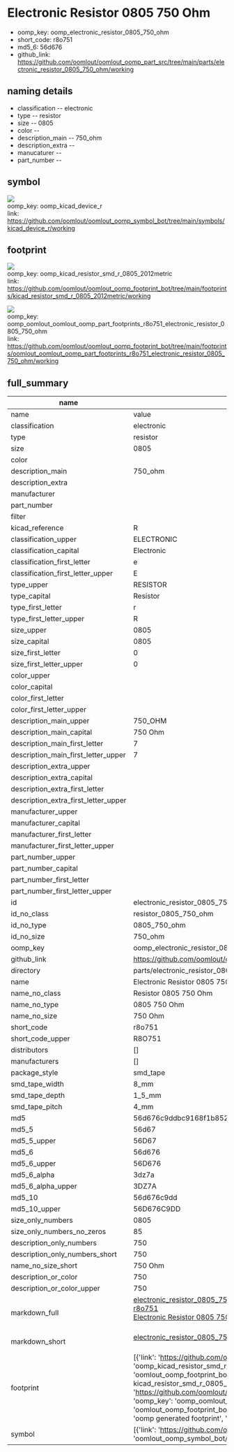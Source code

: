 # Electronic Resistor 0805 750 Ohm

  
* oomp_key: oomp_electronic_resistor_0805_750_ohm 
* short_code: r8o751
* md5_6: 56d676  
* github_link: https://github.com/oomlout/oomlout_oomp_part_src/tree/main/parts/electronic_resistor_0805_750_ohm/working  
## naming details
* classification -- electronic
* type -- resistor
* size -- 0805
* color -- 
* description_main -- 750_ohm
* description_extra -- 
* manucaturer -- 
* part_number -- 



## symbol

![](symbol/{index}/working/working_600.png)  
oomp_key: oomp_kicad_device_r  
link: https://github.com/oomlout/oomlout_oomp_symbol_bot/tree/main/symbols/kicad_device_r/working  

## footprint

![](footprint/{index}/working/working_600.png)  
oomp_key: oomp_kicad_resistor_smd_r_0805_2012metric  
link: https://github.com/oomlout/oomlout_oomp_footprint_bot/tree/main/footprints/kicad_resistor_smd_r_0805_2012metric/working  

![](footprint/{index}/working/working_600.png)  
oomp_key: oomp_oomlout_oomlout_oomp_part_footprints_r8o751_electronic_resistor_0805_750_ohm  
link: https://github.com/oomlout/oomlout_oomp_footprint_bot/tree/main/footprints/oomlout_oomlout_oomp_part_footprints_r8o751_electronic_resistor_0805_750_ohm/working  

## full_summary
| name | value | 
| --- | --- | 
| name | value | 
| classification | electronic | 
| type | resistor | 
| size | 0805 | 
| color |  | 
| description_main | 750_ohm | 
| description_extra |  | 
| manufacturer |  | 
| part_number |  | 
| filter |  | 
| kicad_reference | R | 
| classification_upper | ELECTRONIC | 
| classification_capital | Electronic | 
| classification_first_letter | e | 
| classification_first_letter_upper | E | 
| type_upper | RESISTOR | 
| type_capital | Resistor | 
| type_first_letter | r | 
| type_first_letter_upper | R | 
| size_upper | 0805 | 
| size_capital | 0805 | 
| size_first_letter | 0 | 
| size_first_letter_upper | 0 | 
| color_upper |  | 
| color_capital |  | 
| color_first_letter |  | 
| color_first_letter_upper |  | 
| description_main_upper | 750_OHM | 
| description_main_capital | 750 Ohm | 
| description_main_first_letter | 7 | 
| description_main_first_letter_upper | 7 | 
| description_extra_upper |  | 
| description_extra_capital |  | 
| description_extra_first_letter |  | 
| description_extra_first_letter_upper |  | 
| manufacturer_upper |  | 
| manufacturer_capital |  | 
| manufacturer_first_letter |  | 
| manufacturer_first_letter_upper |  | 
| part_number_upper |  | 
| part_number_capital |  | 
| part_number_first_letter |  | 
| part_number_first_letter_upper |  | 
| id | electronic_resistor_0805_750_ohm | 
| id_no_class | resistor_0805_750_ohm | 
| id_no_type | 0805_750_ohm | 
| id_no_size | 750_ohm | 
| oomp_key | oomp_electronic_resistor_0805_750_ohm | 
| github_link | https://github.com/oomlout/oomlout_oomp_part_src/tree/main/parts/electronic_resistor_0805_750_ohm/working | 
| directory | parts/electronic_resistor_0805_750_ohm | 
| name | Electronic Resistor 0805 750 Ohm | 
| name_no_class | Resistor 0805 750 Ohm | 
| name_no_type | 0805 750 Ohm | 
| name_no_size | 750 Ohm | 
| short_code | r8o751 | 
| short_code_upper | R8O751 | 
| distributors | [] | 
| manufacturers | [] | 
| package_style | smd_tape | 
| smd_tape_width | 8_mm | 
| smd_tape_depth | 1_5_mm | 
| smd_tape_pitch | 4_mm | 
| md5 | 56d676c9ddbc9168f1b852d7d5ce7bee | 
| md5_5 | 56d67 | 
| md5_5_upper | 56D67 | 
| md5_6 | 56d676 | 
| md5_6_upper | 56D676 | 
| md5_6_alpha | 3dz7a | 
| md5_6_alpha_upper | 3DZ7A | 
| md5_10 | 56d676c9dd | 
| md5_10_upper | 56D676C9DD | 
| size_only_numbers | 0805 | 
| size_only_numbers_no_zeros | 85 | 
| description_only_numbers | 750 | 
| description_only_numbers_short | 750 | 
| name_no_size_short | 750 Ohm | 
| description_or_color | 750 | 
| description_or_color_upper | 750 | 
| markdown_full | [electronic_resistor_0805_750_ohm](https://github.com/oomlout/oomlout_oomp_part_src/tree/main/parts/electronic_resistor_0805_750_ohm/working)<br>[r8o751](https://github.com/oomlout/oomlout_oomp_part_src/tree/main/parts/electronic_resistor_0805_750_ohm/working)<br>[Electronic Resistor 0805 750 Ohm](https://github.com/oomlout/oomlout_oomp_part_src/tree/main/parts/electronic_resistor_0805_750_ohm/working)<br><br> | 
| markdown_short | [electronic_resistor_0805_750_ohm](https://github.com/oomlout/oomlout_oomp_part_src/tree/main/parts/electronic_resistor_0805_750_ohm/working)<br><br> | 
| footprint | [{'link': 'https://github.com/oomlout/oomlout_oomp_footprint_bot/tree/main/foootprntss/kicad_resistor_smd_r_0805_2012metric', 'oomp_key': 'oomp_kicad_resistor_smd_r_0805_2012metric', 'directory': 'oomlout_oomp_footprint_bot/footprints/kicad_resistor_smd_r_0805_2012metric//working/working.kicad_mod', 'note': 'source footprint kicad_resistor_smd_r_0805_2012metric', 'index': 0}, {'link': 'https://github.com/oomlout/oomlout_oomp_footprint_bot/tree/main/foootprntss/oomlout_oomlout_oomp_part_footprints_r8o751_electronic_resistor_0805_750_ohm', 'oomp_key': 'oomp_oomlout_oomlout_oomp_part_footprints_r8o751_electronic_resistor_0805_750_ohm', 'directory': 'oomlout_oomp_footprint_bot/footprints/oomlout_oomlout_oomp_part_footprints_r8o751_electronic_resistor_0805_750_ohm//working/working.kicad_mod', 'note': 'oomp generated footprint', 'index': 1}] | 
| symbol | [{'link': 'https://github.com/oomlout/oomlout_oomp_symbol_bot/tree/main/symbols/kicad_device_r', 'oomp_key': 'oomp_kicad_device_r', 'directory': 'oomlout_oomp_symbol_bot/symbols/kicad_device_r//working/working.kicad_sym', 'index': 0}] | 
